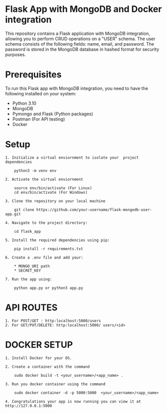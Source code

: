 # Flask App with MongoDB and Docker integration

This repository contains a Flask application with MongoDB integration, allowing you to perform CRUD operations on a "USER" schema. The user schema consists of the following fields: name, email, and password. The password is stored in the MongoDB database in hashed format for security purposes.

# Prerequisites

To run this Flask app with MongoDB integration, you need to have the following installed on your system:

* Python 3.10
* MongoDB
* Pymongo and Flask (Python packages)
* Postman (For API testing)
* Docker

# Setup
    1. Initialize a virtual enviornment to isolate your  project dependencies

        python3 -m venv env

    2. Activate the virtual enviornment

        source env/bin/activate (For Linux)
        cd env/bin/activate (For Windows)

    3. Clone the repository on your local machine

        git clone https://github.com/your-username/flask-mongodb-user-app.git

    4. Navigate to the project directory:

        cd flask_app

    5. Install the required dependencies using pip:

        pip install -r requirements.txt

    6. Create a .env file and add your:

        * MONGO_URI path
        * SECRET_KEY

    7. Run the app using:

        python app.py or python3 app.py
    

# API ROUTES

    1. For POST/GET : http:localhost:5000/users
    2. For GET/PUT/DELETE: http:localhost:5000/ users/<id>

# DOCKER SETUP

    1. Install Docker for your OS.

    2. Create a container with the command

        sudo docker build -t <your_username>/<app_name> .

    3. Run you docker container using the command

        sudo docker container -d -p 5000:5000  <your_username>/<app_name>

    4. Congratulations your app is now running you can view it at http://127.0.0.1:5000